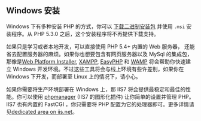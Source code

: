 ## Windows 安装 
Windows 下有多种安装 PHP 的方式，你可以 [下载二进制安装包][php-downloads] 并使用 `.msi` 安装程序。从 PHP 5.3.0 之后，这个安装程序将不再提供下载支持。

如果只是学习或者本地开发，可以直接使用 PHP 5.4+ 内置的 Web 服务器， 还能省去配置服务器的麻烦。如果你也想要包含有网页服务器以及 MySql 的集成包，那像是[Web Platform Installer][wpi], [XAMPP][xampp], [EasyPHP][easyphp] 和 [WAMP][wamp] 将会帮助你快速建立 Windows 开发环境。不过这些工具将会与线上环境有些许差别，如果你在 Windows 下开发，而部署至 Linux 上的情况下，请小心。

如果你需要将生产环境部署在 Windows 上，那 IIS7 将会提供最稳定和最佳的性能。你可以使用 [phpmanager][phpmanager] (IIS7 的图形化插件) 让你简单的设置并管理 PHP。IIS7 也有内置的 FastCGI ，你只需要将 PHP 配置为它的处理器即可。更多详情请见[dedicated area on iis.net][php-iis]。


[php-downloads]: http://windows.php.net
[wpi]: http://www.microsoft.com/web/downloads/platform.aspx
[xampp]: http://www.apachefriends.org/en/xampp.html
[easyphp]: http://www.easyphp.org/
[wamp]: http://www.wampserver.com/en/
[phpmanager]: http://phpmanager.codeplex.com/
[php-iis]: http://php.iis.net/
